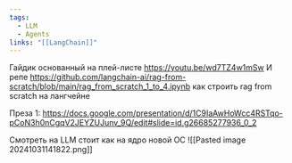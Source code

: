 ```yaml
---
tags:
  - LLM
  - Agents
links: "[[LangChain]]"
---
```

Гайдик основанный на плей-листе https://youtu.be/wd7TZ4w1mSw
И репе https://github.com/langchain-ai/rag-from-scratch/blob/main/rag_from_scratch_1_to_4.ipynb как строить rag from scratch на лангчейне

Преза 1:
https://docs.google.com/presentation/d/1C9IaAwHoWcc4RSTqo-pCoN3h0nCgqV2JEYZUJunv_9Q/edit#slide=id.g26685277936_0_2

Смотреть на LLM стоит как на ядро новой ОС
![[Pasted image 20241031141822.png]]